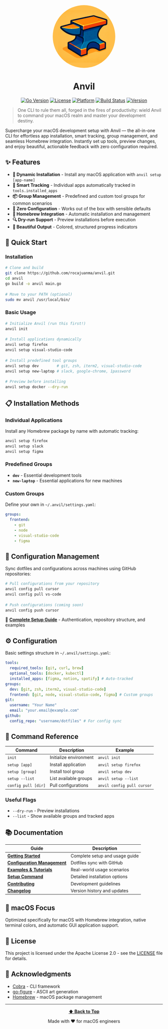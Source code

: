 <div align="center">
  <img src="assets/anvil-logo.png" alt="Anvil Logo" width="200" style="border-radius: 50%;">
  <h1>Anvil</h1>
</div>

<div align="center">

[![Go Version](https://img.shields.io/badge/go-1.17+-blue.svg)](https://golang.org)
[![License](https://img.shields.io/badge/license-Apache%202.0-green.svg)](LICENSE)
[![Platform](https://img.shields.io/badge/platform-macOS%20only-blue.svg)](#macos-focus)
[![Build Status](https://img.shields.io/badge/build-passing-brightgreen.svg)](#)
[![Version](https://img.shields.io/badge/version-1.1.0-blue.svg)](docs/CHANGELOG.md)

</div>

> One CLI to rule them all, forged in the fires of productivity: wield Anvil to command your macOS realm and master your development destiny.

Supercharge your macOS development setup with Anvil — the all-in-one CLI for effortless app installation, smart tracking, group management, and seamless Homebrew integration. Instantly set up tools, preview changes, and enjoy beautiful, actionable feedback with zero configuration required.

## ✨ Features

- **🎯 Dynamic Installation** - Install any macOS application with `anvil setup [app-name]`
- **📝 Smart Tracking** - Individual apps automatically tracked in `tools.installed_apps`
- **📦 Group Management** - Predefined and custom tool groups for common scenarios
- **🚀 Zero Configuration** - Works out of the box with sensible defaults
- **🍺 Homebrew Integration** - Automatic installation and management
- **🔍 Dry-run Support** - Preview installations before execution
- **🎨 Beautiful Output** - Colored, structured progress indicators

## 🚀 Quick Start

### Installation

```bash
# Clone and build
git clone https://github.com/rocajuanma/anvil.git
cd anvil
go build -o anvil main.go

# Move to your PATH (optional)
sudo mv anvil /usr/local/bin/
```

### Basic Usage

```bash
# Initialize Anvil (run this first!)
anvil init

# Install applications dynamically
anvil setup firefox
anvil setup visual-studio-code

# Install predefined tool groups
anvil setup dev        # git, zsh, iterm2, visual-studio-code
anvil setup new-laptop # slack, google-chrome, 1password

# Preview before installing
anvil setup docker --dry-run
```

## 📋 Installation Methods

### Individual Applications

Install any Homebrew package by name with automatic tracking:

```bash
anvil setup firefox
anvil setup slack
anvil setup figma
```

### Predefined Groups

- **`dev`** - Essential development tools
- **`new-laptop`** - Essential applications for new machines

### Custom Groups

Define your own in `~/.anvil/settings.yaml`:

```yaml
groups:
  frontend:
    - git
    - node
    - visual-studio-code
    - figma
```

## 🔧 Configuration Management

Sync dotfiles and configurations across machines using GitHub repositories:

```bash
# Pull configurations from your repository
anvil config pull cursor
anvil config pull vs-code

# Push configurations (coming soon)
anvil config push cursor
```

📖 **[Complete Setup Guide](docs/config-readme.md)** - Authentication, repository structure, and examples

## ⚙️ Configuration

Basic settings structure in `~/.anvil/settings.yaml`:

```yaml
tools:
  required_tools: [git, curl, brew]
  optional_tools: [docker, kubectl]
  installed_apps: [figma, notion, spotify] # Auto-tracked
groups:
  dev: [git, zsh, iterm2, visual-studio-code]
  frontend: [git, node, visual-studio-code, figma] # Custom groups
git:
  username: "Your Name"
  email: "your.email@example.com"
github:
  config_repo: "username/dotfiles" # For config sync
```

## 🎯 Command Reference

| Command             | Description            | Example                    |
| ------------------- | ---------------------- | -------------------------- |
| `init`              | Initialize environment | `anvil init`               |
| `setup [app]`       | Install application    | `anvil setup firefox`      |
| `setup [group]`     | Install tool group     | `anvil setup dev`          |
| `setup --list`      | List available groups  | `anvil setup --list`       |
| `config pull [dir]` | Pull configurations    | `anvil config pull cursor` |

### Useful Flags

- `--dry-run` - Preview installations
- `--list` - Show available groups and tracked apps

## 📚 Documentation

| Guide                                                 | Description                    |
| ----------------------------------------------------- | ------------------------------ |
| **[Getting Started](docs/GETTING_STARTED.md)**        | Complete setup and usage guide |
| **[Configuration Management](docs/config-readme.md)** | Dotfiles sync with GitHub      |
| **[Examples & Tutorials](docs/EXAMPLES.md)**          | Real-world usage scenarios     |
| **[Setup Command](docs/setup-readme.md)**             | Detailed installation options  |
| **[Contributing](docs/CONTRIBUTING.md)**              | Development guidelines         |
| **[Changelog](docs/CHANGELOG.md)**                    | Version history and updates    |

## 🍺 macOS Focus

Optimized specifically for macOS with Homebrew integration, native terminal colors, and automatic GUI application support.

## 📄 License

This project is licensed under the Apache License 2.0 - see the [LICENSE](LICENSE) file for details.

## 🙏 Acknowledgments

- [Cobra](https://github.com/spf13/cobra) - CLI framework
- [go-figure](https://github.com/common-nighthawk/go-figure) - ASCII art generation
- [Homebrew](https://brew.sh/) - macOS package management

---

<div align="center">

**[⬆ Back to Top](#anvil)**

Made with ❤️ for macOS engineers

</div>
